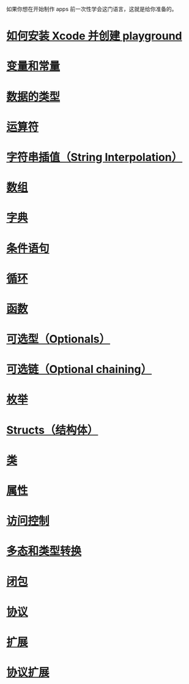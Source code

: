 

如果你想在开始制作 apps 前一次性学会这门语言，这就是给你准备的。

# [如何安装 Xcode 并创建 playground](./%E5%A6%82%E4%BD%95%E5%AE%89%E8%A3%85%20Xcode%20%E5%B9%B6%E5%88%9B%E5%BB%BA%20playground.md)

# [变量和常量](./%E5%8F%98%E9%87%8F%E5%92%8C%E5%B8%B8%E9%87%8F.md)

# [数据的类型](./%E6%95%B0%E6%8D%AE%E7%9A%84%E7%B1%BB%E5%9E%8B.md)

# [运算符](./%E8%BF%90%E7%AE%97%E7%AC%A6.md)

# [字符串插值（String Interpolation）](./%E5%AD%97%E7%AC%A6%E4%B8%B2%E6%8F%92%E5%80%BC%EF%BC%88String%20Interpolation%EF%BC%89.md)
# [数组](./%E6%95%B0%E7%BB%84.md)

# [字典](./%E5%AD%97%E5%85%B8.md)

# [条件语句](./%E6%9D%A1%E4%BB%B6%E8%AF%AD%E5%8F%A5.md)

# [循环](./%E5%BE%AA%E7%8E%AF.md)

# [函数](./%E5%87%BD%E6%95%B0.md)

# [可选型（Optionals）](./%E5%8F%AF%E9%80%89%E5%9E%8B%EF%BC%88Optionals%EF%BC%89.md)

# [可选链（Optional chaining）](./%E5%8F%AF%E9%80%89%E9%93%BE%EF%BC%88Optional%20chaining%EF%BC%89.md)

# [枚举](./%E6%9E%9A%E4%B8%BE.md)

# [Structs（结构体）](./Structs%EF%BC%88%E7%BB%93%E6%9E%84%E4%BD%93%EF%BC%89.md)

# [类](./%E7%B1%BB.md)

# [属性](./%E5%B1%9E%E6%80%A7.md)

# [访问控制](./%E8%AE%BF%E9%97%AE%E6%8E%A7%E5%88%B6.md)

# [多态和类型转换](./%E5%A4%9A%E6%80%81%E5%92%8C%E7%B1%BB%E5%9E%8B%E8%BD%AC%E6%8D%A2.md)

# [闭包](./%E9%97%AD%E5%8C%85.md)

# [协议](./%E5%8D%8F%E8%AE%AE.md)

# [扩展](./%E6%89%A9%E5%B1%95.md)

# [协议扩展](./%E5%8D%8F%E8%AE%AE%E6%89%A9%E5%B1%95.md)